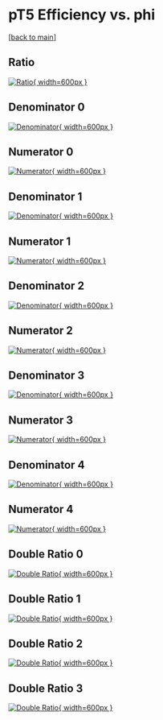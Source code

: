 # pT5 Efficiency vs. phi

[[back to main](./)]



## Ratio

[![Ratio](../mtv/var/pT5_xtr_13_1_eff_phi.png){ width=600px }](../mtv/var/pT5_xtr_13_1_eff_phi.pdf)

## Denominator 0

[![Denominator](../mtv/den/pT5_xtr_13_1_eff_phi_den0.png){ width=600px }](../mtv/den/pT5_xtr_13_1_eff_phi_den0.pdf)

## Numerator 0

[![Numerator](../mtv/num/pT5_xtr_13_1_eff_phi_num0.png){ width=600px }](../mtv/num/pT5_xtr_13_1_eff_phi_num0.pdf)

## Denominator 1

[![Denominator](../mtv/den/pT5_xtr_13_1_eff_phi_den1.png){ width=600px }](../mtv/den/pT5_xtr_13_1_eff_phi_den1.pdf)

## Numerator 1

[![Numerator](../mtv/num/pT5_xtr_13_1_eff_phi_num1.png){ width=600px }](../mtv/num/pT5_xtr_13_1_eff_phi_num1.pdf)

## Denominator 2

[![Denominator](../mtv/den/pT5_xtr_13_1_eff_phi_den2.png){ width=600px }](../mtv/den/pT5_xtr_13_1_eff_phi_den2.pdf)

## Numerator 2

[![Numerator](../mtv/num/pT5_xtr_13_1_eff_phi_num2.png){ width=600px }](../mtv/num/pT5_xtr_13_1_eff_phi_num2.pdf)

## Denominator 3

[![Denominator](../mtv/den/pT5_xtr_13_1_eff_phi_den3.png){ width=600px }](../mtv/den/pT5_xtr_13_1_eff_phi_den3.pdf)

## Numerator 3

[![Numerator](../mtv/num/pT5_xtr_13_1_eff_phi_num3.png){ width=600px }](../mtv/num/pT5_xtr_13_1_eff_phi_num3.pdf)

## Denominator 4

[![Denominator](../mtv/den/pT5_xtr_13_1_eff_phi_den4.png){ width=600px }](../mtv/den/pT5_xtr_13_1_eff_phi_den4.pdf)

## Numerator 4

[![Numerator](../mtv/num/pT5_xtr_13_1_eff_phi_num4.png){ width=600px }](../mtv/num/pT5_xtr_13_1_eff_phi_num4.pdf)

## Double Ratio 0

[![Double Ratio](../mtv/ratio/pT5_xtr_13_1_eff_phi_ratio0.png){ width=600px }](../mtv/ratio/pT5_xtr_13_1_eff_phi_ratio0.pdf)

## Double Ratio 1

[![Double Ratio](../mtv/ratio/pT5_xtr_13_1_eff_phi_ratio1.png){ width=600px }](../mtv/ratio/pT5_xtr_13_1_eff_phi_ratio1.pdf)

## Double Ratio 2

[![Double Ratio](../mtv/ratio/pT5_xtr_13_1_eff_phi_ratio2.png){ width=600px }](../mtv/ratio/pT5_xtr_13_1_eff_phi_ratio2.pdf)

## Double Ratio 3

[![Double Ratio](../mtv/ratio/pT5_xtr_13_1_eff_phi_ratio3.png){ width=600px }](../mtv/ratio/pT5_xtr_13_1_eff_phi_ratio3.pdf)

